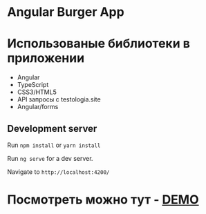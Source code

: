 # Angular Burger App

# Использованые библиотеки в приложении
- Angular 
- TypeScript
- CSS3/HTML5
- API запросы с testologia.site
- Angular/forms

## Development server

Run `npm install` or `yarn install`

Run `ng serve` for a dev server. 

Navigate to `http://localhost:4200/`

# Посмотреть можно тут - [DEMO](https://radugadj.github.io/burgers/)
